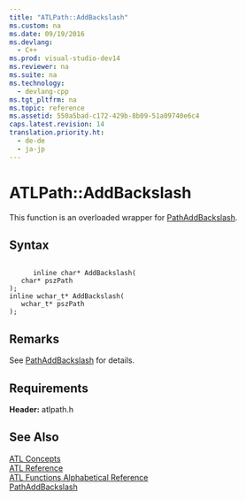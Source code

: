 ```yaml
---
title: "ATLPath::AddBackslash"
ms.custom: na
ms.date: 09/19/2016
ms.devlang: 
  - C++
ms.prod: visual-studio-dev14
ms.reviewer: na
ms.suite: na
ms.technology: 
  - devlang-cpp
ms.tgt_pltfrm: na
ms.topic: reference
ms.assetid: 550a5bad-c172-429b-8b09-51a09740e6c4
caps.latest.revision: 14
translation.priority.ht: 
  - de-de
  - ja-jp
---
```

# ATLPath::AddBackslash
This function is an overloaded wrapper for [PathAddBackslash](http://msdn.microsoft.com/library/windows/desktop/bb773561).  
  
## Syntax  
  
```  
  
      inline char* AddBackslash(  
   char* pszPath   
);  
inline wchar_t* AddBackslash(  
   wchar_t* pszPath   
);  
```  
  
## Remarks  
 See [PathAddBackslash](http://msdn.microsoft.com/library/windows/desktop/bb773561) for details.  
  
## Requirements  
 **Header:** atlpath.h  
  
## See Also  
 [ATL Concepts](../vs140/Active-Template-Library--ATL--Concepts.md)   
 [ATL Reference](../vs140/ATL-COM-Desktop-Components.md)   
 [ATL Functions Alphabetical Reference](../vs140/ATL-Functions-Alphabetical-Reference.md)   
 [PathAddBackslash](http://msdn.microsoft.com/library/windows/desktop/bb773561)